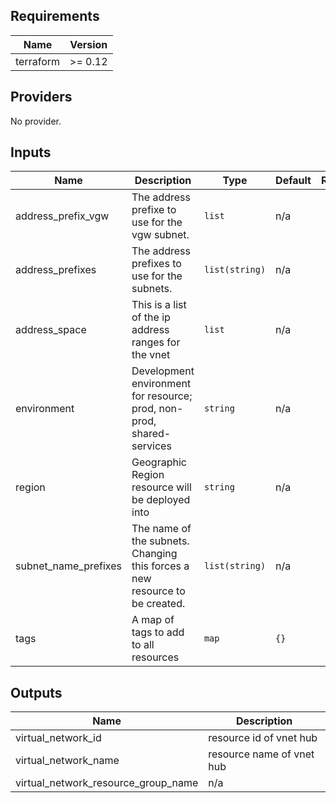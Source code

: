 ## Requirements

| Name | Version |
|------|---------|
| terraform | >= 0.12 |

## Providers

No provider.

## Inputs

| Name | Description | Type | Default | Required |
|------|-------------|------|---------|:--------:|
| address\_prefix\_vgw | The address prefixe to use for the vgw subnet. | `list` | n/a | yes |
| address\_prefixes | The address prefixes to use for the subnets. | `list(string)` | n/a | yes |
| address\_space | This is a list of the ip address ranges for the vnet | `list` | n/a | yes |
| environment | Development environment for resource; prod, non-prod, shared-services | `string` | n/a | yes |
| region | Geographic Region resource will be deployed into | `string` | n/a | yes |
| subnet\_name\_prefixes | The name of the subnets. Changing this forces a new resource to be created. | `list(string)` | n/a | yes |
| tags | A map of tags to add to all resources | `map` | `{}` | no |

## Outputs

| Name | Description |
|------|-------------|
| virtual\_network\_id | resource id of vnet hub |
| virtual\_network\_name | resource name of vnet hub |
| virtual\_network\_resource\_group\_name | n/a |

